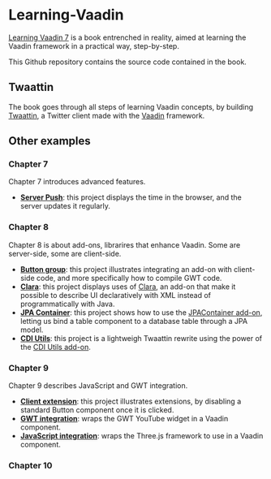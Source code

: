 # Learning-Vaadin
[Learning Vaadin 7](http://www.packtpub.com/learning-vaadin-7-second-edition/book) is a book entrenched in reality, aimed at learning the Vaadin framework in a practical way, step-by-step.

This Github repository contains the source code contained in the book.

## Twaattin
The book goes through all steps of learning Vaadin concepts, by building [Twaattin](../twaattin), a Twitter client made with the [Vaadin](https://vaadin.com) framework.

## Other examples
### Chapter 7
Chapter 7 introduces advanced features.

* **[Server Push](../server-push)**: this project displays the time in the browser, and the server updates it regularly.

### Chapter 8
Chapter 8 is about add-ons, librarires that enhance Vaadin. Some are server-side, some are client-side.

* **[Button group](../buttongroup)**: this project illustrates integrating an add-on with client-side code, and more specifically how to compile GWT code.
* **[Clara](../clara)**: this project displays uses of [Clara](https://vaadin.com/directory#addon/clara), an add-on that make it possible to describe UI declaratively with XML instead of programmatically with Java.
* **[JPA Container](../jpacontainer)**: this project shows how to use the [JPAContainer add-on](https://vaadin.com/directory#addon/vaadin-jpacontainer), letting us bind a table component to a database table through a JPA model.
* **[CDI Utils](../cdiutils)**: this project is a lightweigh Twaattin rewrite using the power of the [CDI Utils add-on](directory#addon/cdi-utils).

### Chapter 9
Chapter 9 describes JavaScript and GWT integration.

* **[Client extension](../client-extension)**: this project illustrates extensions, by disabling a standard Button component once it is clicked.
* **[GWT integration](../gwt-integration)**: wraps the GWT YouTube widget in a Vaadin component.
* **[JavaScript integration](../js-integration)**: wraps the Three.js framework to use in a Vaadin component.

### Chapter 10
